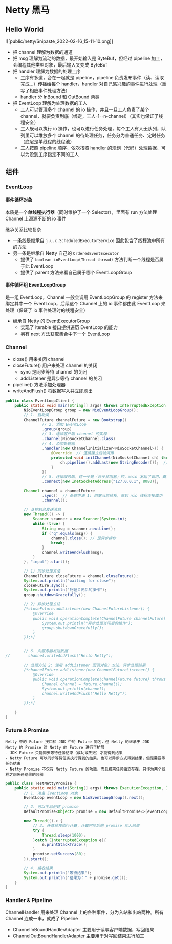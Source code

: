 # Netty 黑马

## Hello World

![[public/netty/Snipaste_2022-02-16_15-11-10.png]]

- 把 channel 理解为数据的通道
- 把 msg 理解为流动的数据，最开始输入是 ByteBuf，但经过 pipeline 加工，会编程其他类型对象，最后输入又变成 ByteBuf
- 把 handler 理解为数据的处理工序
    - 工序有多道，合在一起就是 pipeline，pipeline 负责发布事件（读、读取完成…）传播给每个 handler，handler 对自己感兴趣的事件进行处理（重写了相应事件处理方法）
    - handler 分 InBound 和 OutBound 两类
- 把 EventLoop 理解为处理数据的工人
    - 工人可以管理多个 channel 的 io 操作，并且一旦工人负责了某个 channel，就要负责到底（绑定，工人-1--n-channel）（其实也保证了线程安全）
    - 工人既可以执行 io 操作，也可以进行任务处理，每个工人有人无队列，队列里可以堆放多个 channel 的待处理任务，任务分为普通任务、定时任务（底层是单线程的线程池）
    - 工人按照 pipeline 顺序，依次按照 handler 的规划（代码）处理数据，可以为没到工序指定不同的工人

## 组件

### EventLoop 

#### 事件循环对象

本质是一个**单线程执行器**（同时维护了一个 Selector），里面有 run 方法处理 Channel 上源源不断的 io 事件

继承关系比较复杂

- 一条线是继承自 `j.u.c.ScheduledExecutorService` 因此包含了线程池中所有的方法
- 另一条是继承自 Netty 自己的 `OrderedEventExecutor`
    - 提供了 `boolean inEventLoop(Thread thread)` 方法判断一个线程是否属于此 EventLoop
    - 提供了 parent 方法来看自己属于哪个 EventLoopGroup

#### 事件循环组 EventLoopGroup

是一组 EventLoop，Channel 一般会调用 EventLoopGroup 的 register 方法来绑定其中一个 EventLoop，后续这个 Channel 上的 io 事件都由此 EventLoop 来处理（保证了 io 事件处理时的线程安全）

- 继承自 Netty 的 EventExecutorGroup
    - 实现了 iterable 接口提供遍历 EventLoop 的能力
    - 另有 next 方法获取集合中下一个 EventLoop

### Channel

- close() 用来关闭 channel
- closeFuture() 用户来处理 channel 的关闭
    - sync 是同步等待 channel 的关闭
    - addListener 是异步等待 channel 的关闭
- pipeline() 方法添加处理器
- writeAndFlush() 将数据写入并立即刷出

```java
public class EventLoopClient {
    public static void main(String[] args) throws InterruptedException {
        NioEventLoopGroup group = new NioEventLoopGroup();
        // 1. 启动类
        ChannelFuture channelFuture = new Bootstrap()
                // 2. 添加 EventLoop
                .group(group)
                // 3. 选择客户端 channel 的实现
                .channel(NioSocketChannel.class)
                // 4. 添加处理器
                .handler(new ChannelInitializer<NioSocketChannel>() {
                    @Override  // 连接建立后被调用
                    protected void initChannel(NioSocketChannel ch) throws Exception {
                        ch.pipeline().addLast(new StringEncoder());  // 将字符串转换为字节数组
                    }
                })
                // 5. 连接服务端，这一步是「异步非阻塞」的，main 发起了调用，真正执行 connect 的是 nio 线程
                .connect(new InetSocketAddress("127.0.0.1", 8080));

        Channel channel = channelFuture
                .sync()  // 处理方法 1: 阻塞当前线程，直到 nio 线程连接成功
                .channel();

        // 从控制台发送消息
        new Thread(() -> {
            Scanner scanner = new Scanner(System.in);
            while (true) {
                String msg = scanner.nextLine();
                if ("q".equals(msg)) {
                    channel.close(); // 是异步操作
                    break;
                }
                channel.writeAndFlush(msg);
            }
        }, "input").start();

        // 1) 同步处理方法
        ChannelFuture closeFuture = channel.closeFuture();
        System.out.println("waiting for close");
        closeFuture.sync();
        System.out.println("处理关闭后的操作");
        group.shutdownGracefully();

        // 2) 异步处理方法
        /*closeFuture.addListener(new ChannelFutureListener() {
            @Override
            public void operationComplete(ChannelFuture channelFuture) throws Exception {
                System.out.println("异步处理关闭后的操作");
                group.shutdownGracefully();
            }
        });*/


        // 6. 向服务器发送数据
//        channel.writeAndFlush("Hello Netty");

        // 处理方法 2: 使用 addListener 回调对象）方法，异步处理结果
        /*channelFuture.addListener(new ChannelFutureListener() {
            @Override
            public void operationComplete(ChannelFuture future) throws Exception {
                Channel channel = future.channel();
                System.out.println(channel);
                channel.writeAndFlush("Hello Netty");
            }
        });*/

    }
}
```
### Future & Promise

```ad-caution
Netty 中的 Future 接口和 JDK 中的 Future 同名，但 Netty 的继承于 JDK
Netty 的 Promise 对 Netty 的 Future 进行了扩展
- JDK Future 只能同步等待任务结束（成功或失败）才能得到结果
- Netty Future 可以同步等待任务执行得到的结果，也可以异步方式得到结果，但是需要等任务结束
- Netty Promise 不仅有 Netty Future 的功能，而且脱离任务独立存在，只作为两个线程之间传递结果的容器
```

```java
public class TestNettyPromise {
    public static void main(String[] args) throws ExecutionException, InterruptedException {
        // 1. 准备 EventLoop 对象
        EventLoop eventLoop = new NioEventLoopGroup().next();

        // 2. 可以主动创建 promise
        DefaultPromise<Object> promise = new DefaultPromise<>(eventLoop);

        new Thread(()-> {
            // 3. 任意线程执行计算，计算完毕后向 promise 写入结果
            try {
                Thread.sleep(1000);
            }catch (InterruptedException e){
                e.printStackTrace();
            }
            promise.setSuccess(80);
        }).start();

        // 4. 接收结果
        System.out.println("等待结果");
        System.out.println("结果为：" + promise.get());
    }
}
```

### Handler & Pipeline

ChannelHandler 用来处理 Channel 上的各种事件，分为入站和出站两种。所有 Channel 连成一串，就成了 Pipeline

- ChannelInBoundHandlerAdapter 主要用于读取客户端数据，写回结果
- ChannelOutBoundHandlerAdapter 主要用于对写回结果进行加工


